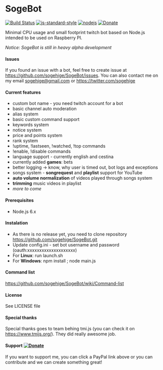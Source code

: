 # SogeBot
[![Build Status](https://img.shields.io/travis/sogehige/SogeBot.svg?style=flat-square)](https://travis-ci.org/sogehige/SogeBot)
[![js-standard-style](https://img.shields.io/badge/code%20style-standard-brightgreen.svg?style=flat-square)](http://standardjs.com/)
[![nodejs](https://img.shields.io/badge/node.js-6.2.0-brightgreen.svg?style=flat-square)](https://nodejs.org/en/)
[![Donate](https://img.shields.io/badge/paypal-donate-yellow.svg?style=flat-square)](https://www.paypal.com/cgi-bin/webscr?cmd=_s-xclick&hosted_button_id=9ZTX5DS2XB5EN)

Minimal CPU usage and small footprint twitch bot based on Node.js intended to be used on Raspberry PI.

*Notice: SogeBot is still in heavy alpha development*

#### Issues
If you found an issue with a bot, feel free to create issue at https://github.com/sogehige/SogeBot/issues.
You can also contact me on my email sogehige@gmail.com or https://twitter.com/sogehige

#### Current features

* custom bot name - you need twitch account for a bot
* basic channel auto moderation
* alias system
* basic custom command support
* keywords system
* notice system
* price and points system
* rank system
* !uptime, !lastseen, !watched, !top commands
* !enable, !disable commands
* language support - currently english and cestina
* currently added **games**: bets
* better logging -> know, why user is timed out, bot logs and exceptions
* songs system - **songrequest** and **playlist** support for YouTube
* **auto volume normalization** of videos played through songs system
* **trimming** music videos in playlist
* _more to come_

#### Prerequisites

* Node.js 6.x

#### Instalation

* As there is no release yet, you need to clone repository https://github.com/sogehige/SogeBot.git
* Update config.ini - set bot username and password (oauth:xxxxxxxxxxxxxxxxxxxx)
* For **Linux**: run launch.sh
* For **Windows**: npm install ; node main.js

#### Command list
https://github.com/sogehige/SogeBot/wiki/Command-list

#### License

See LICENSE file

#### Special thanks

Special thanks goes to team behing tmi.js (you can check it on https://www.tmijs.org/). They did really awesome job.

#### Support [![Donate](https://img.shields.io/badge/paypal-donate-yellow.svg?style=flat-square)](https://www.paypal.com/cgi-bin/webscr?cmd=_s-xclick&hosted_button_id=9ZTX5DS2XB5EN)

If you want to support me, you can click a PayPal link above or you can contribute and we can create something great!
